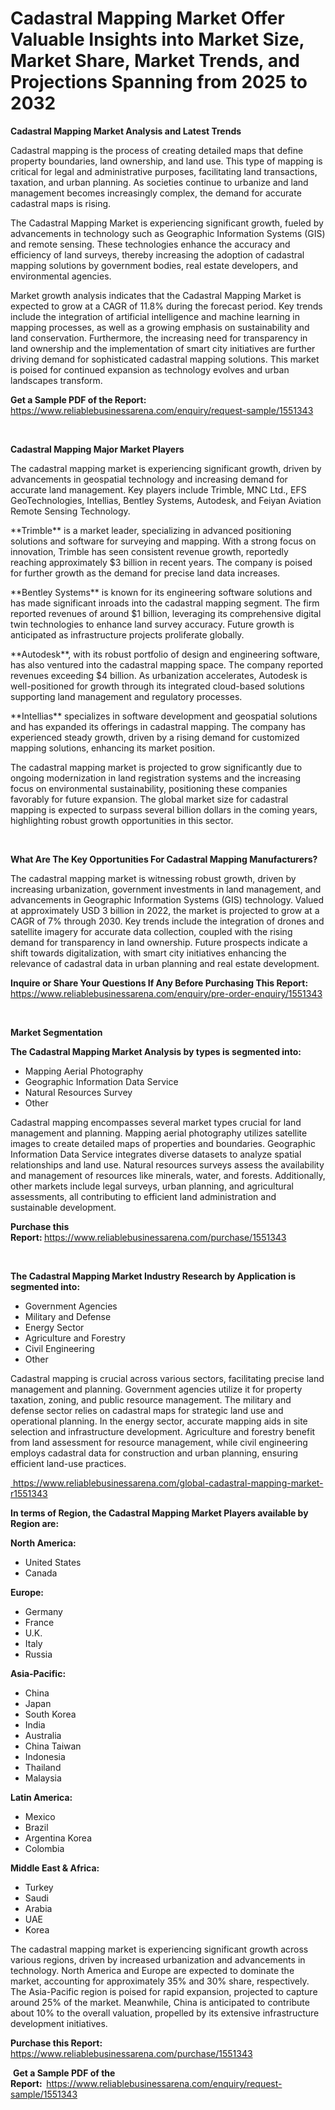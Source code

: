 <p><h1>Cadastral Mapping Market Offer Valuable Insights into Market Size, Market Share, Market Trends, and Projections Spanning from 2025 to 2032</h1></p><p><strong>Cadastral Mapping Market Analysis and Latest Trends</strong></p>
<p><p>Cadastral mapping is the process of creating detailed maps that define property boundaries, land ownership, and land use. This type of mapping is critical for legal and administrative purposes, facilitating land transactions, taxation, and urban planning. As societies continue to urbanize and land management becomes increasingly complex, the demand for accurate cadastral maps is rising.</p><p>The Cadastral Mapping Market is experiencing significant growth, fueled by advancements in technology such as Geographic Information Systems (GIS) and remote sensing. These technologies enhance the accuracy and efficiency of land surveys, thereby increasing the adoption of cadastral mapping solutions by government bodies, real estate developers, and environmental agencies.</p><p>Market growth analysis indicates that the Cadastral Mapping Market is expected to grow at a CAGR of 11.8% during the forecast period. Key trends include the integration of artificial intelligence and machine learning in mapping processes, as well as a growing emphasis on sustainability and land conservation. Furthermore, the increasing need for transparency in land ownership and the implementation of smart city initiatives are further driving demand for sophisticated cadastral mapping solutions. This market is poised for continued expansion as technology evolves and urban landscapes transform.</p></p>
<p><strong>Get a Sample PDF of the Report:&nbsp;</strong> <a href="https://www.reliablebusinessarena.com/enquiry/request-sample/1551343?utm_campaign=3288&utm_medium=2&utm_source=Github&utm_content=ia&utm_term=19042025&utm_id=cadastral-mapping">https://www.reliablebusinessarena.com/enquiry/request-sample/1551343</a></p>
<p>&nbsp;</p>
<p><strong>Cadastral Mapping Major Market Players</strong></p>
<p><p>The cadastral mapping market is experiencing significant growth, driven by advancements in geospatial technology and increasing demand for accurate land management. Key players include Trimble, MNC Ltd., EFS GeoTechnologies, Intellias, Bentley Systems, Autodesk, and Feiyan Aviation Remote Sensing Technology.</p><p>**Trimble** is a market leader, specializing in advanced positioning solutions and software for surveying and mapping. With a strong focus on innovation, Trimble has seen consistent revenue growth, reportedly reaching approximately $3 billion in recent years. The company is poised for further growth as the demand for precise land data increases.</p><p>**Bentley Systems** is known for its engineering software solutions and has made significant inroads into the cadastral mapping segment. The firm reported revenues of around $1 billion, leveraging its comprehensive digital twin technologies to enhance land survey accuracy. Future growth is anticipated as infrastructure projects proliferate globally.</p><p>**Autodesk**, with its robust portfolio of design and engineering software, has also ventured into the cadastral mapping space. The company reported revenues exceeding $4 billion. As urbanization accelerates, Autodesk is well-positioned for growth through its integrated cloud-based solutions supporting land management and regulatory processes.</p><p>**Intellias** specializes in software development and geospatial solutions and has expanded its offerings in cadastral mapping. The company has experienced steady growth, driven by a rising demand for customized mapping solutions, enhancing its market position.</p><p>The cadastral mapping market is projected to grow significantly due to ongoing modernization in land registration systems and the increasing focus on environmental sustainability, positioning these companies favorably for future expansion. The global market size for cadastral mapping is expected to surpass several billion dollars in the coming years, highlighting robust growth opportunities in this sector.</p></p>
<p>&nbsp;</p>
<p><strong>What Are The Key Opportunities For Cadastral Mapping Manufacturers?</strong></p>
<p><p>The cadastral mapping market is witnessing robust growth, driven by increasing urbanization, government investments in land management, and advancements in Geographic Information Systems (GIS) technology. Valued at approximately USD 3 billion in 2022, the market is projected to grow at a CAGR of 7% through 2030. Key trends include the integration of drones and satellite imagery for accurate data collection, coupled with the rising demand for transparency in land ownership. Future prospects indicate a shift towards digitalization, with smart city initiatives enhancing the relevance of cadastral data in urban planning and real estate development.</p></p>
<p><strong>Inquire or Share Your Questions If Any Before Purchasing This Report:</strong> <a href="https://www.reliablebusinessarena.com/enquiry/pre-order-enquiry/1551343?utm_campaign=3288&utm_medium=2&utm_source=Github&utm_content=ia&utm_term=19042025&utm_id=cadastral-mapping">https://www.reliablebusinessarena.com/enquiry/pre-order-enquiry/1551343</a></p>
<p>&nbsp;</p>
<p><strong>Market Segmentation</strong></p>
<p><strong>The Cadastral Mapping Market Analysis by types is segmented into:</strong></p>
<p><ul><li>Mapping Aerial Photography</li><li>Geographic Information Data Service</li><li>Natural Resources Survey</li><li>Other</li></ul></p>
<p><p>Cadastral mapping encompasses several market types crucial for land management and planning. Mapping aerial photography utilizes satellite images to create detailed maps of properties and boundaries. Geographic Information Data Service integrates diverse datasets to analyze spatial relationships and land use. Natural resources surveys assess the availability and management of resources like minerals, water, and forests. Additionally, other markets include legal surveys, urban planning, and agricultural assessments, all contributing to efficient land administration and sustainable development.</p></p>
<p><strong>Purchase this Report:&nbsp;</strong><a href="https://www.reliablebusinessarena.com/purchase/1551343?utm_campaign=3288&utm_medium=2&utm_source=Github&utm_content=ia&utm_term=19042025&utm_id=cadastral-mapping">https://www.reliablebusinessarena.com/purchase/1551343</a></p>
<p>&nbsp;</p>
<p><strong>The Cadastral Mapping Market Industry Research by Application is segmented into:</strong></p>
<p><ul><li>Government Agencies</li><li>Military and Defense</li><li>Energy Sector</li><li>Agriculture and Forestry</li><li>Civil Engineering</li><li>Other</li></ul></p>
<p><p>Cadastral mapping is crucial across various sectors, facilitating precise land management and planning. Government agencies utilize it for property taxation, zoning, and public resource management. The military and defense sector relies on cadastral maps for strategic land use and operational planning. In the energy sector, accurate mapping aids in site selection and infrastructure development. Agriculture and forestry benefit from land assessment for resource management, while civil engineering employs cadastral data for construction and urban planning, ensuring efficient land-use practices.</p></p>
<p><a href="https://www.reliablebusinessarena.com/global-cadastral-mapping-market-r1551343?utm_campaign=3288&utm_medium=2&utm_source=Github&utm_content=ia&utm_term=19042025&utm_id=cadastral-mapping">&nbsp;https://www.reliablebusinessarena.com/global-cadastral-mapping-market-r1551343</a></p>
<p><strong>In terms of Region, the Cadastral Mapping Market Players available by Region are:</strong></p>
<p>
    <p> <strong> North America: </strong>
        <ul>
            <li>United States</li>
            <li>Canada</li>
        </ul>
        </p> 
    <p> <strong> Europe: </strong>
        <ul>
            <li>Germany</li>
            <li>France</li>
            <li>U.K.</li>
            <li>Italy</li>
            <li>Russia</li>
        </ul>
        </p> 
    <p> <strong> Asia-Pacific: </strong>
        <ul>
            <li>China</li>
            <li>Japan</li>
            <li>South Korea</li>
            <li>India</li>
            <li>Australia</li>
            <li>China Taiwan</li>
            <li>Indonesia</li>
            <li>Thailand</li>
            <li>Malaysia</li>
        </ul>
        </p> 
    <p> <strong> Latin America: </strong>
        <ul>
            <li>Mexico</li>
            <li>Brazil</li>
            <li>Argentina Korea</li>
            <li>Colombia</li>
        </ul>
        </p> 
    <p> <strong> Middle East & Africa: </strong>
        <ul>
            <li>Turkey</li>
            <li>Saudi</li>
            <li>Arabia</li>
            <li>UAE</li>
            <li>Korea</li>
        </ul>
    </p>
    </p>
<p><p>The cadastral mapping market is experiencing significant growth across various regions, driven by increased urbanization and advancements in technology. North America and Europe are expected to dominate the market, accounting for approximately 35% and 30% share, respectively. The Asia-Pacific region is poised for rapid expansion, projected to capture around 25% of the market. Meanwhile, China is anticipated to contribute about 10% to the overall valuation, propelled by its extensive infrastructure development initiatives.</p></p>
<p><strong>Purchase this Report: </strong><a href="https://www.reliablebusinessarena.com/purchase/1551343?utm_campaign=3288&utm_medium=2&utm_source=Github&utm_content=ia&utm_term=19042025&utm_id=cadastral-mapping">https://www.reliablebusinessarena.com/purchase/1551343</a></p>
<p>&nbsp;<strong>Get a Sample PDF of the Report:&nbsp;&nbsp;</strong><a href="https://www.reliablebusinessarena.com/enquiry/request-sample/1551343?utm_campaign=3288&utm_medium=2&utm_source=Github&utm_content=ia&utm_term=19042025&utm_id=cadastral-mapping">https://www.reliablebusinessarena.com/enquiry/request-sample/1551343</a></p>
<p><strong></strong></p>
<p><p></p><p></p><p></p></p>